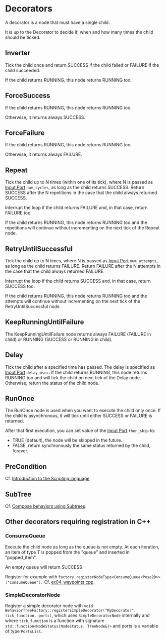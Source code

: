 # Decorators

A decorator is a node that must have a single child.

It is up to the Decorator to decide if, when and how many times the child should be
ticked.

## Inverter

Tick the child once and return SUCCESS if the child failed or FAILURE if
the child succeeded.

If the child returns RUNNING, this node returns RUNNING too.

## ForceSuccess

If the child returns RUNNING, this node returns RUNNING too.

Otherwise, it returns always SUCCESS.

## ForceFailure

If the child returns RUNNING, this node returns RUNNING too.

Otherwise, it returns always FAILURE.

## Repeat

Tick the child up to N times (within one of its tick), where N is passed as [Input Port](tutorial-basics/tutorial_02_basic_ports.md) `num_cycles`,
as long as the child returns SUCCESS.
Return SUCCESS after the N repetitions in the case that the child always returned SUCCESS.

Interrupt the loop if the child returns FAILURE and, in that case, return FAILURE too.

If the child returns RUNNING, this node returns RUNNING too and the repetitions will continue without incrementing on the next tick of the Repeat node.

## RetryUntilSuccessful

Tick the child up to N times, where N is passed as [Input Port](tutorial-basics/tutorial_02_basic_ports.md) `num_attempts`,
as long as the child returns FAILURE.
Return FAILURE after the N attempts in the case that the child always returned FAILURE.

Interrupt the loop if the child returns SUCCESS and, in that case, return SUCCESS too.

If the child returns RUNNING, this node returns RUNNING too and the attempts will continue without incrementing on the next tick of the RetryUntilSuccessful node.

## KeepRunningUntilFailure

The KeepRunningUntilFailure node returns always FAILURE (FAILURE in child) or RUNNING (SUCCESS or RUNNING in child).

## Delay

Tick the child after a specified time has passed. The delay is specified as [Input Port](tutorial-basics/tutorial_02_basic_ports.md) `delay_msec`. If the child returns RUNNING, this node returns RUNNING too and will tick the child on next tick of the Delay node. Otherwise, return the status of the child node.

## RunOnce

The RunOnce node is used when you want to execute the child only once.
If the child is asynchronous, it will tick until either SUCCESS or FAILURE is returned.

After that first execution, you can set value of the [Input Port](tutorial-basics/tutorial_02_basic_ports.md) `then_skip` to:

- TRUE (default), the node will be skipped in the future.
- FALSE, return synchronously the same status returned by the child, forever.

## PreCondition

Cf. [Introduction to the Scripting language](../tutorial-basics/tutorial_09_scripting.md#script-and-precondition-nodes)

## SubTree

Cf. [Compose behaviors using Subtrees](../tutorial-basics/tutorial_05_subtrees).

## Other decorators requiring registration in C++

### ConsumeQueue

Execute the child node as long as the queue is not empty.
At each iteration, an item of type T is popped from the "queue" and inserted in "popped_item".

An empty queue will return SUCCESS

Register for example with `factory.registerNodeType<ConsumeQueue<Pose2D>>("ConsumeQueue");` Cf. [ex04_waypoints.cpp](https://github.com/BehaviorTree/BehaviorTree.CPP/blob/master/examples/ex04_waypoints.cpp).

### SimpleDecoratorNode

Register a simple decorator node with `void BehaviorTreeFactory::registerSimpleDecorator("MyDecorator", tick_function, ports)`, which uses `SimpleDecoratorNode` internally and where `tick_function` is a function with signature `std::function<NodeStatus(NodeStatus, TreeNode&)>` and ports is a variable of type `PortsList`.
